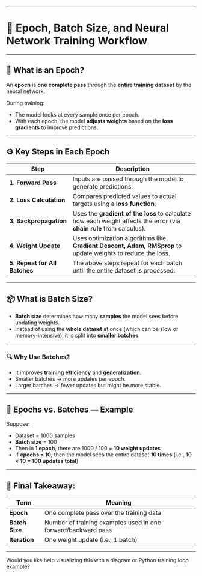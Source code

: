 
---

# 🧠 Epoch, Batch Size, and Neural Network Training Workflow

---

## 🔁 What is an **Epoch**?

An **epoch** is **one complete pass** through the **entire training dataset** by the neural network.

During training:

* The model looks at every sample once per epoch.
* With each epoch, the model **adjusts weights** based on the **loss gradients** to improve predictions.

---

## ⚙️ Key Steps in Each Epoch

| Step                          | Description                                                                                                          |
| ----------------------------- | -------------------------------------------------------------------------------------------------------------------- |
| **1. Forward Pass**           | Inputs are passed through the model to generate predictions.                                                         |
| **2. Loss Calculation**       | Compares predicted values to actual targets using a **loss function**.                                               |
| **3. Backpropagation**        | Uses the **gradient of the loss** to calculate how each weight affects the error (via **chain rule** from calculus). |
| **4. Weight Update**          | Uses optimization algorithms like **Gradient Descent, Adam, RMSprop** to update weights to reduce the loss.          |
| **5. Repeat for All Batches** | The above steps repeat for each batch until the entire dataset is processed.                                         |

---

## 📦 What is **Batch Size**?

* **Batch size** determines how many **samples** the model sees before updating weights.
* Instead of using the **whole dataset** at once (which can be slow or memory-intensive), it is split into **smaller batches**.

---

### 🔍 Why Use Batches?

* It improves **training efficiency** and **generalization**.
* Smaller batches → more updates per epoch.
* Larger batches → fewer updates but might be more stable.

---

## 🔁 Epochs vs. Batches — Example

Suppose:

* Dataset = 1000 samples
* **Batch size** = 100
* Then in **1 epoch**, there are 1000 / 100 = **10 weight updates**
* If **epochs = 10**, then the model sees the entire dataset **10 times** (i.e., **10 × 10 = 100 updates total**)

---

## 🧠 Final Takeaway:

| Term           | Meaning                                                       |
| -------------- | ------------------------------------------------------------- |
| **Epoch**      | One complete pass over the training data                      |
| **Batch Size** | Number of training examples used in one forward/backward pass |
| **Iteration**  | One weight update (i.e., 1 batch)                             |


---

Would you like help visualizing this with a diagram or Python training loop example?
